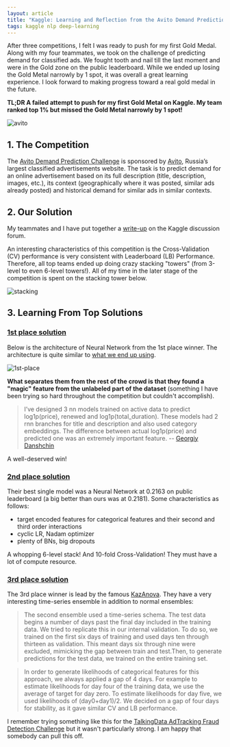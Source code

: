```yaml
---
layout: article
title: "Kaggle: Learning and Reflection from the Avito Demand Prediction Challenge"
tags: kaggle nlp deep-learning
---
```


After three competitions, I felt I was ready to push for my first Gold Medal. Along with my four teammates, we took on the challenge of predicting demand for classified ads. We fought tooth and nail till the last moment and were in the Gold zone on the public leaderboard. While we ended up losing the Gold Metal narrowly by 1 spot, it was overall a great learning experience. I look forward to making progress toward a real gold medal in the future.

**TL;DR A failed attempt to push for my first Gold Metal on Kaggle. My team ranked top 1% but missed the Gold Metal narrowly by 1 spot!**


![avito](https://s3-us-west-1.amazonaws.com/sijunhe-blog/kaggle/avito_rank.png)

<!--more-->

## 1. The Competition
The [Avito Demand Prediction Challenge](https://www.kaggle.com/c/avito-demand-prediction) is sponsored by [Avito](https://www.avito.ru/rossiya), Russia’s largest classified advertisements website. The task is to predict demand for an online advertisement based on its full description (title, description, images, etc.), its context (geographically where it was posted, similar ads already posted) and historical demand for similar ads in similar contexts. 

## 2. Our Solution 

My teammates and I have put together a [write-up](https://www.kaggle.com/c/avito-demand-prediction/discussion/60059#350998) on the Kaggle discussion forum. 

An interesting characteristics of this competition is the Cross-Validation (CV) performance is very consistent with Leaderboard (LB) Performance. Therefore, all top teams ended up doing crazy stacking "towers" (from 3-level to even 6-level towers!). All of my time in the later stage of the competition is spent on the stacking tower below.

![stacking](https://s3-us-west-1.amazonaws.com/sijunhe-blog/plots/post17/stacking_tower.png)

## 3. Learning From Top Solutions

### [1st place solution](https://www.kaggle.com/c/avito-demand-prediction/discussion/59880)

Below is the architecture of Neural Network from the 1st place winner. The architecture is quite similar to [what we end up using](https://www.kaggle.com/c/avito-demand-prediction/discussion/59917).

![1st-place](https://s3-us-west-1.amazonaws.com/sijunhe-blog/plots/post17/1st_solution.jpg)



**What separates them from the rest of the crowd is that they found a "magic" feature from the unlabeled part of the dataset** (something I have been trying so hard throughout the competition but couldn't accomplish). 

> I’ve designed 3 nn models trained on active data to predict log1p(price), renewed and log1p(total_duration). These models had 2 rnn branches for title and description and also used category embeddings. The difference between actual log1p(price) and predicted one was an extremely important feature.                                   -- [Georgiy Danshchin](https://www.kaggle.com/gdanschin)

A well-deserved win!

### [2nd place solution](https://www.kaggle.com/c/avito-demand-prediction/discussion/59871)

Their best single model was a Neural Network at 0.2163 on public leaderboard (a big better than ours was at 0.2181). Some characteristics as follows:

- target encoded features for categorical features and their second and third order interactions
- cyclic LR, Nadam optimizer
- plenty of BNs, big dropouts

A whopping 6-level stack! And 10-fold Cross-Validation! They must have a lot of compute resource. 

### [3rd place solution](https://www.kaggle.com/c/avito-demand-prediction/discussion/59885)

The 3rd place winner is lead by the famous [KazAnova](https://www.kaggle.com/kazanova). They have a very interesting time-series ensemble in addition to normal ensembles:

> The second ensemble used a time-series schema. The test data begins a number of days past the final day included in the training data. We tried to replicate this in our internal validation. To do so, we trained on the first six days of training and used days ten through thirteen as validation. This meant days six through nine were excluded, mimicking the gap between train and test.Then, to generate predictions for the test data, we trained on the entire training set.

> In order to generate likelihoods of categorical features for this approach, we always applied a gap of 4 days. For example to estimate likelihoods for day four of the training data, we use the average of target for day zero. To estimate likelihoods for day five, we used likelihoods of (day0+day1)/2. We decided on a gap of four days for stability, as it gave similar CV and LB performance.

I remember trying something like this for the [TalkingData AdTracking Fraud Detection Challenge](https://www.kaggle.com/c/talkingdata-adtracking-fraud-detection) but it wasn't particularly strong. I am happy that somebody can pull this off.


